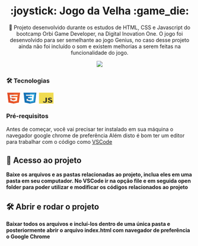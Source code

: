 <h1 align="center"> :joystick: Jogo da Velha :game_die:	</h1> 
<p align="center"> 🚀 Projeto desenvolvido durante os estudos de HTML, CSS e Javascript do bootcamp Orbi Game Developer, na Digital Inovation One. O jogo foi desenvolvido para ser semelhante ao jogo Genius, no caso desse projeto ainda não foi incluído o som e existem melhorias a serem feitas na funcionalidade do jogo. </p>

<p align="center">
<img src="http://img.shields.io/static/v1?label=STATUS&message=EMANDAMENTO&color=YELLOW&style=for-the-badge"/>
</p>

 
### 🛠 Tecnologias
<div style="display: inline_block">
  <img align="center" alt="fabio-HTML" height="30" width="40" src="https://raw.githubusercontent.com/devicons/devicon/master/icons/html5/html5-original.svg">
  <img align="center" alt="fabio-CSS" height="30" width="40" src="https://raw.githubusercontent.com/devicons/devicon/master/icons/css3/css3-original.svg">
  <img align="center" alt="fabio-CSS" height="30" width="40" src="https://raw.githubusercontent.com/devicons/devicon/master/icons/javascript/javascript-original.svg">
</div>
</div>

### Pré-requisitos
Antes de começar, você vai precisar ter instalado em sua máquina o navegador google chrome de preferência
Além disto é bom ter um editor para trabalhar com o código como [VSCode](https://code.visualstudio.com/)

## 📁 Acesso ao projeto

**Baixe os arquivos e as pastas relacionadas ao projeto, inclua eles em uma pasta em seu computador. No VSCode ir na opção file e em seguida open folder para poder
utilizar e modificar os códigos relacionados ao projeto**

## 🛠️ Abrir e rodar o projeto

**Baixar todos os arquivos e incluí-los dentro de uma única pasta e posteriormente abrir o arquivo index.html com navegador de preferência o Google Chrome**
